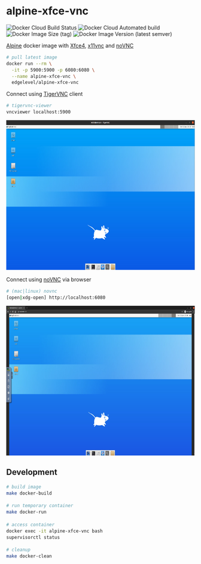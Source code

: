 # alpine-xfce-vnc

![Docker Cloud Build Status](https://img.shields.io/docker/cloud/build/edgelevel/alpine-xfce-vnc?style=flat-square)
![Docker Cloud Automated build](https://img.shields.io/docker/cloud/automated/edgelevel/alpine-xfce-vnc?style=flat-square)
![Docker Image Size (tag)](https://img.shields.io/docker/image-size/edgelevel/alpine-xfce-vnc/latest?color=blueviolet&style=flat-square)
![Docker Image Version (latest semver)](https://img.shields.io/docker/v/edgelevel/alpine-xfce-vnc?style=flat-square)

[Alpine](https://alpinelinux.org) docker image with [Xfce4](https://xfce.org), [x11vnc](http://www.karlrunge.com/x11vnc) and [noVNC](https://novnc.com/info.html)

```bash
# pull latest image
docker run --rm \
  -it -p 5900:5900 -p 6080:6080 \
  --name alpine-xfce-vnc \
  edgelevel/alpine-xfce-vnc
```

Connect using [TigerVNC](https://tigervnc.org) client

```bash
# tigervnc-viewer
vncviewer localhost:5900
```

<p align="center">
  <img src="screenshots/tigervnc.png" height="400" alt="tigervnc">
</p>

Connect using [noVNC](https://novnc.com/info.html) via browser

```bash
# (mac|linux) novnc
[open|xdg-open] http://localhost:6080
```

<p align="center">
  <img src="screenshots/novnc.png" height="400" alt="novnc">
</p>

## Development

```bash
# build image
make docker-build

# run temporary container
make docker-run

# access container
docker exec -it alpine-xfce-vnc bash
supervisorctl status

# cleanup
make docker-clean
```
